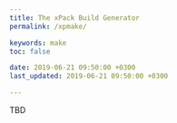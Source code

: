 ```yaml
---
title: The xPack Build Generator
permalink: /xpmake/

keywords: make
toc: false

date: 2019-06-21 09:50:00 +0300
last_updated: 2019-06-21 09:50:00 +0300

---
```


TBD
